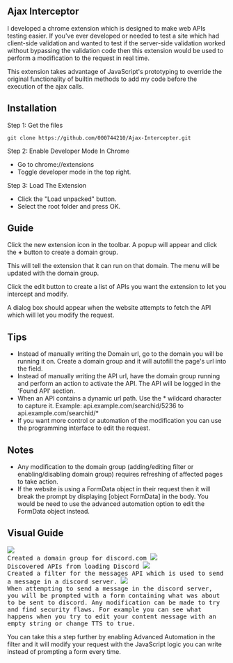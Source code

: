 ## Ajax Interceptor
I developed a chrome extension which is designed to make web APIs testing easier. If you've ever developed or needed to test a site which had client-side validation and wanted to test if the server-side validation worked without bypassing the validation code then this extension would be used to perform a modification to the request in real time.

This extension takes advantage of JavaScript's prototyping to override the original functionality of builtin methods to add my code before the execution of the ajax calls.

 Installation
--
Step 1: Get the files

	git clone https://github.com/000744210/Ajax-Intercepter.git
	


Step 2: Enable Developer Mode In Chrome
- Go to chrome://extensions
- Toggle developer mode in the top right.

Step 3: Load The Extension
- Click the "Load unpacked" button.
- Select the root folder and press OK.

  

Guide
--
Click the new extension icon in the toolbar. A popup will appear and click the **+** button to create a domain group.

This will tell the extension that it can run on that domain. The menu will be updated with the domain group.

Click the edit button to create a list of APIs you want the extension to let you intercept and modify.

A dialog box should appear when the website attempts to fetch the API which will let you modify the request.

Tips
--
- Instead of manually writing the Domain url, go to the domain you will be running it on. Create a domain group and it will autofill the page's url into the field.
- Instead of manually writing the API url, have the domain group running and perform an action to activate the API. The API will be logged in the 'Found API' section.
- When an API contains a dynamic url path. Use the * wildcard character to capture it. Example: 
api.example.com/searchid/5236 to api.example.com/searchid/*
- If you want more control or automation of the modification you can use the programming interface to edit the request.

Notes
--
- Any modification to the domain group (adding/editing filter or enabling/disabling domain group) requires refreshing of affected pages to take action.
- If the website is using a FormData object in their request then it will break the prompt by displaying [object FormData] in the body. You would be need to use the advanced automation option to edit the FormData object instead. 


Visual Guide
--
<kbd>
    <img src="https://i.imgur.com/krCAf2Q.png">
	<br>
	Created a domain group for discord.com
</kbd>


<kbd>
    <img src="https://i.imgur.com/Oq7aL6L.png">
	<br>
	Discovered APIs from loading Discord
</kbd>


<kbd>
    <img src="https://i.imgur.com/U8STeQF.png">
	<br>
	Created a filter for the messages API which is used to send a message in a  discord server.
</kbd>


<kbd>
    <img src="https://i.imgur.com/6ch201C.png">
	<br>
	When attempting to send a message in the discord server, you will be prompted with a form containing what was about to be sent to discord. Any modification can be made to try and find security flaws. For example you can see what happens when you try to edit your content message with an empty string or change TTS to true.
</kbd>


You can take this a step further by enabling Advanced Automation in the filter and it will modify your request with the JavaScript logic you can write instead of prompting a form every time.